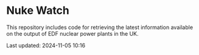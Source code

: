 # Nuke Watch

This repository includes code for retrieving the latest information available on the output of EDF nuclear power plants in the UK.

Last updated: 2024-11-05 10:16